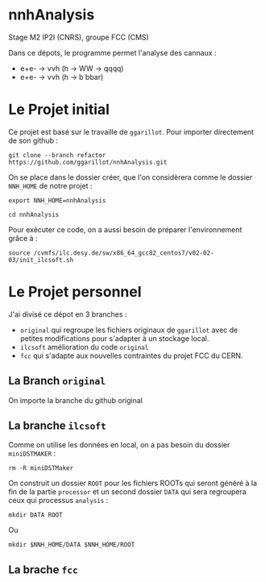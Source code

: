 # nnhAnalysis
Stage M2 IP2I (CNRS), groupe FCC (CMS)

Dans ce dépots, le programme permet l'analyse des cannaux :

- e+e- &rarr; &nu;&nu;h (h &rarr; WW &rarr; qqqq)
- e+e- &rarr; &nu;&nu;h (h &rarr; b bbar)

# Le Projet initial
Ce projet est basé sur le travaille de `ggarillot`. Pour importer directement de son github :
```
git clone --branch refactor https://github.com/ggarillot/nnhAnalysis.git
```
On se place dans le dossier créer, que l'on considèrera comme le dossier `NNH_HOME` de notre projet :
```
export NNH_HOME=nnhAnalysis
```
```
cd nnhAnalysis
```
Pour exécuter ce code, on a aussi besoin de préparer l'environnement grâce à :
```
source /cvmfs/ilc.desy.de/sw/x86_64_gcc82_centos7/v02-02-03/init_ilcsoft.sh
```

# Le Projet personnel
J'ai divisé ce dépot en 3 branches :
- `original` qui regroupe les fichiers originaux de `ggarillot` avec de petites modifications pour s'adapter à un stockage local.
- `ilcsoft` amélioration du code `original`
- `fcc` qui s'adapte aux nouvelles contraintes du projet FCC du CERN.

## La Branch `original`
On importe la branche du github original

## La branche `ilcsoft`

Comme on utilise les données en local, on a pas besoin du dossier `miniDSTMAKER` :
```
rm -R miniDSTMaker
```
On construit un dossier `ROOT` pour les fichiers ROOTs qui seront généré à la fin de la partie `processor` et un second dossier `DATA` qui sera regroupera ceux qui processus `analysis` :
```
mkdir DATA ROOT
```
Ou 
```
mkdir $NNH_HOME/DATA $NNH_HOME/ROOT
```
## La brache `fcc` 
